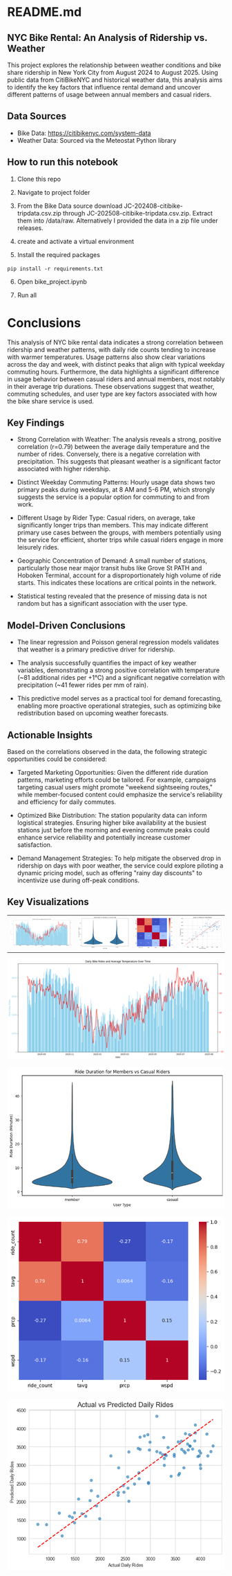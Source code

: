 # README.md

## NYC Bike Rental: An Analysis of Ridership vs. Weather

This project explores the relationship between weather conditions and bike share ridership in New York City from August 2024 to August 2025. Using public data from CitiBikeNYC and historical weather data, this analysis aims to identify the key factors that influence rental demand and uncover different patterns of usage between annual members and casual riders.

## Data Sources
- Bike Data: https://citibikenyc.com/system-data
- Weather Data: Sourced via the Meteostat Python library

## How to run this notebook

1. Clone this repo

2. Navigate to project folder

3. From the Bike Data source download JC-202408-citibike-tripdata.csv.zip through JC-202508-citibike-tripdata.csv.zip. Extract them into /data/raw. Alternatively I provided the data in a zip file under releases.

4. create and activate a virtual environment

5. Install the required packages

`pip install -r requirements.txt`

6. Open bike_project.ipynb

7. Run all

# Conclusions

This analysis of NYC bike rental data indicates a strong correlation between ridership and weather patterns, with daily ride counts tending to increase with warmer temperatures. Usage patterns also show clear variations across the day and week, with distinct peaks that align with typical weekday commuting hours. Furthermore, the data highlights a significant difference in usage behavior between casual riders and annual members, most notably in their average trip durations. These observations suggest that weather, commuting schedules, and user type are key factors associated with how the bike share service is used.

## Key Findings

- Strong Correlation with Weather: The analysis reveals a strong, positive correlation (r=0.79) between the average daily temperature and the number of rides. Conversely, there is a negative correlation with precipitation. This suggests that pleasant weather is a significant factor associated with higher ridership.

- Distinct Weekday Commuting Patterns: Hourly usage data shows two primary peaks during weekdays, at 8 AM and 5-6 PM, which strongly suggests the service is a popular option for commuting to and from work.

- Different Usage by Rider Type: Casual riders, on average, take significantly longer trips than members. This may indicate different primary use cases between the groups, with members potentially using the service for efficient, shorter trips while casual riders engage in more leisurely rides.

- Geographic Concentration of Demand: A small number of stations, particularly those near major transit hubs like Grove St PATH and Hoboken Terminal, account for a disproportionately high volume of ride starts. This indicates these locations are critical points in the network.
- Statistical testing revealed that the presence of missing data is not random but has a significant association with the user type.

## Model-Driven Conclusions

- The linear regression and Poisson general regression models validates that weather is a primary predictive driver for ridership.

- The analysis successfully quantifies the impact of key weather variables, demonstrating a strong positive correlation with temperature (~81 additional rides per +1°C) and a significant negative correlation with precipitation (~41 fewer rides per mm of rain).

- This predictive model serves as a practical tool for demand forecasting, enabling more proactive operational strategies, such as optimizing bike redistribution based on upcoming weather forecasts.

## Actionable Insights

Based on the correlations observed in the data, the following strategic opportunities could be considered:

- Targeted Marketing Opportunities: Given the different ride duration patterns, marketing efforts could be tailored. For example, campaigns targeting casual users might promote "weekend sightseeing routes," while member-focused content could emphasize the service's reliability and efficiency for daily commutes.

- Optimized Bike Distribution: The station popularity data can inform logistical strategies. Ensuring higher bike availability at the busiest stations just before the morning and evening commute peaks could enhance service reliability and potentially increase customer satisfaction.

- Demand Management Strategies: To help mitigate the observed drop in ridership on days with poor weather, the service could explore piloting a dynamic pricing model, such as offering "rainy day discounts" to incentivize use during off-peak conditions.

## Key Visualizations

<table>
  <tr>
    <td><img src="reports/dual_axis_plot.png" alt="Image 1"></td>
    <td><img src="reports/violin_plot.png" alt="Image 2"></td>
    <td><img src="reports/correlation_heatmap.png" alt="Image 3"></td>
    <td><img src="reports/actual_vs_predicted.png" alt="Image 3"></td>
  </tr>
</table>


![Daily Rides vs. Temperature](reports/dual_axis_plot.png)

![Member vs. Casual Ride Durations](reports/violin_plot.png)

![Correlation Heatmap](reports/correlation_heatmap.png)

![Linear Regression](reports/actual_vs_predicted.png)
